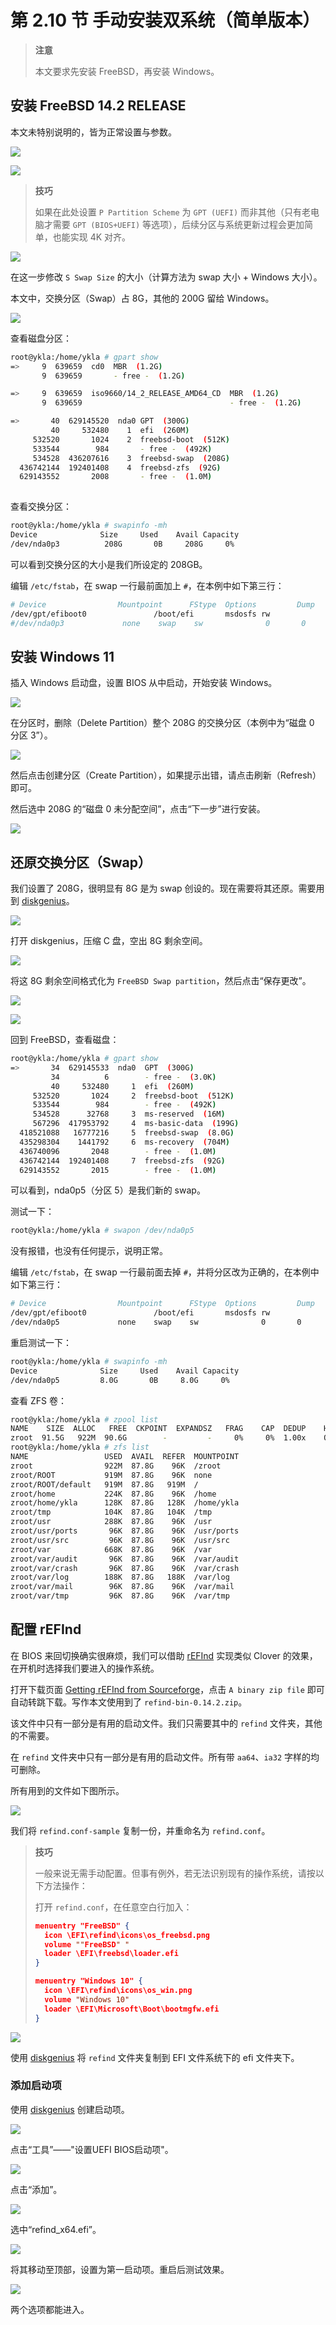 # 第 2.10 节 手动安装双系统（简单版本）

>**注意**
>
>本文要求先安装 FreeBSD，再安装 Windows。

## 安装 FreeBSD 14.2 RELEASE

本文未特别说明的，皆为正常设置与参数。

![](../.gitbook/assets/shuang1.png)

![](../.gitbook/assets/shuang2.png)

>**技巧**
>
>如果在此处设置 `P Partition Scheme` 为 `GPT (UEFI)` 而非其他（只有老电脑才需要 `GPT (BIOS+UEFI)` 等选项），后续分区与系统更新过程会更加简单，也能实现 4K 对齐。


![](../.gitbook/assets/shuang3.png)

在这一步修改 `S Swap Size` 的大小（计算方法为 swap 大小 + Windows 大小）。

本文中，交换分区（Swap）占 8G，其他的 200G 留给 Windows。

![](../.gitbook/assets/shuang4.png)


查看磁盘分区：

```sh
root@ykla:/home/ykla # gpart show
=>     9  639659  cd0  MBR  (1.2G)
       9  639659       - free -  (1.2G)

=>     9  639659  iso9660/14_2_RELEASE_AMD64_CD  MBR  (1.2G)
       9  639659                                 - free -  (1.2G)

=>       40  629145520  nda0 GPT  (300G)
         40     532480    1  efi  (260M)
     532520       1024    2  freebsd-boot  (512K)
     533544        984       - free -  (492K)
     534528  436207616    3  freebsd-swap  (208G)
  436742144  192401408    4  freebsd-zfs  (92G)
  629143552       2008       - free -  (1.0M)
  
```

查看交换分区：

```sh
root@ykla:/home/ykla # swapinfo -mh
Device              Size     Used    Avail Capacity
/dev/nda0p3          208G       0B     208G     0%
```

可以看到交换分区的大小是我们所设定的 208GB。

编辑 `/etc/fstab`，在 swap 一行最前面加上 `#`，在本例中如下第三行：

```sh
# Device                Mountpoint      FStype  Options         Dump    Pass#
/dev/gpt/efiboot0               /boot/efi       msdosfs rw              2       2
#/dev/nda0p3             none    swap    sw              0       0
```

## 安装 Windows 11

插入 Windows 启动盘，设置 BIOS 从中启动，开始安装 Windows。

![](../.gitbook/assets/shuang5.png)

在分区时，删除（Delete Partition）整个 208G 的交换分区（本例中为“磁盘 0 分区 3”）。

![](../.gitbook/assets/shuang6.png)

然后点击创建分区（Create Partition），如果提示出错，请点击刷新（Refresh）即可。

然后选中 208G 的“磁盘 0 未分配空间”，点击“下一步”进行安装。

![](../.gitbook/assets/shuang7.png)

## 还原交换分区（Swap）

我们设置了 208G，很明显有 8G 是为 swap 创设的。现在需要将其还原。需要用到 [diskgenius](https://www.diskgenius.com/)。

![](../.gitbook/assets/shuang8.png)

打开 diskgenius，压缩 C 盘，空出 8G 剩余空间。

![](../.gitbook/assets/shuang9.png)


将这 8G 剩余空间格式化为 `FreeBSD Swap partition`，然后点击“保存更改”。

![](../.gitbook/assets/shuang10.png)

![](../.gitbook/assets/shuang11.png)

回到 FreeBSD，查看磁盘：

```sh
root@ykla:/home/ykla # gpart show
=>       34  629145533  nda0  GPT  (300G)
         34          6        - free -  (3.0K)
         40     532480     1  efi  (260M)
     532520       1024     2  freebsd-boot  (512K)
     533544        984        - free -  (492K)
     534528      32768     3  ms-reserved  (16M)
     567296  417953792     4  ms-basic-data  (199G)
  418521088   16777216     5  freebsd-swap  (8.0G)
  435298304    1441792     6  ms-recovery  (704M)
  436740096       2048        - free -  (1.0M)
  436742144  192401408     7  freebsd-zfs  (92G)
  629143552       2015        - free -  (1.0M)

```

可以看到，nda0p5（分区 5）是我们新的 swap。

测试一下：

```sh
root@ykla:/home/ykla # swapon /dev/nda0p5
```

没有报错，也没有任何提示，说明正常。

编辑 `/etc/fstab`，在 swap 一行最前面去掉 `#`，并将分区改为正确的，在本例中如下第三行：

```sh
# Device                Mountpoint      FStype  Options         Dump    Pass#
/dev/gpt/efiboot0               /boot/efi       msdosfs rw              2       2
/dev/nda0p5             none    swap    sw              0       0
```

重启测试一下：

```sh
root@ykla:/home/ykla # swapinfo -mh
Device              Size     Used    Avail Capacity
/dev/nda0p5         8.0G       0B     8.0G     0%
```

查看 ZFS 卷：

```sh
root@ykla:/home/ykla # zpool list
NAME    SIZE  ALLOC   FREE  CKPOINT  EXPANDSZ   FRAG    CAP  DEDUP    HEALTH  ALTROOT
zroot  91.5G   922M  90.6G        -         -     0%     0%  1.00x    ONLINE  -
root@ykla:/home/ykla # zfs list
NAME                 USED  AVAIL  REFER  MOUNTPOINT
zroot                922M  87.8G    96K  /zroot
zroot/ROOT           919M  87.8G    96K  none
zroot/ROOT/default   919M  87.8G   919M  /
zroot/home           224K  87.8G    96K  /home
zroot/home/ykla      128K  87.8G   128K  /home/ykla
zroot/tmp            104K  87.8G   104K  /tmp
zroot/usr            288K  87.8G    96K  /usr
zroot/usr/ports       96K  87.8G    96K  /usr/ports
zroot/usr/src         96K  87.8G    96K  /usr/src
zroot/var            668K  87.8G    96K  /var
zroot/var/audit       96K  87.8G    96K  /var/audit
zroot/var/crash       96K  87.8G    96K  /var/crash
zroot/var/log        188K  87.8G   188K  /var/log
zroot/var/mail        96K  87.8G    96K  /var/mail
zroot/var/tmp         96K  87.8G    96K  /var/tmp
```

## 配置 rEFInd

在 BIOS 来回切换确实很麻烦，我们可以借助 [rEFInd](https://www.rodsbooks.com/refind/) 实现类似 Clover 的效果，在开机时选择我们要进入的操作系统。

打开下载页面 [Getting rEFInd from Sourceforge](https://www.rodsbooks.com/refind/getting.html)，点击 `A binary zip file` 即可自动转跳下载。写作本文使用到了 `refind-bin-0.14.2.zip`。

该文件中只有一部分是有用的启动文件。我们只需要其中的 `refind` 文件夹，其他的不需要。

在 `refind` 文件夹中只有一部分是有用的启动文件。所有带 `aa64`、`ia32` 字样的均可删除。

所有用到的文件如下图所示。

![](../.gitbook/assets/shuang12.png)

我们将 `refind.conf-sample` 复制一份，并重命名为 `refind.conf`。


>**技巧**
>
>一般来说无需手动配置。但事有例外，若无法识别现有的操作系统，请按以下方法操作：
>
>打开 `refind.conf`，在任意空白行加入：
>
>```json
>menuentry "FreeBSD" { 
>	icon \EFI\refind\icons\os_freebsd.png 
>	volume ""FreeBSD" " 
>	loader \EFI\freebsd\loader.efi 
>}
>
>menuentry "Windows 10" { 
>	icon \EFI\refind\icons\os_win.png
>	volume "Windows 10"  
>	loader \EFI\Microsoft\Boot\bootmgfw.efi 
>}
>```

![](../.gitbook/assets/shuang13.png)

使用 [diskgenius](https://www.diskgenius.com/) 将 `refind` 文件夹复制到 EFI 文件系统下的 efi 文件夹下。

### 添加启动项

使用 [diskgenius](https://www.diskgenius.com/) 创建启动项。

![](../.gitbook/assets/shuang14.png)

点击“工具”——"设置UEFI BIOS启动项"。

![](../.gitbook/assets/shuang15.png)

点击“添加”。

![](../.gitbook/assets/shuang16.png)

选中“refind_x64.efi”。

![](../.gitbook/assets/shuang16-2.png)

将其移动至顶部，设置为第一启动项。重启后测试效果。

![](../.gitbook/assets/shuang17.png)


两个选项都能进入。
